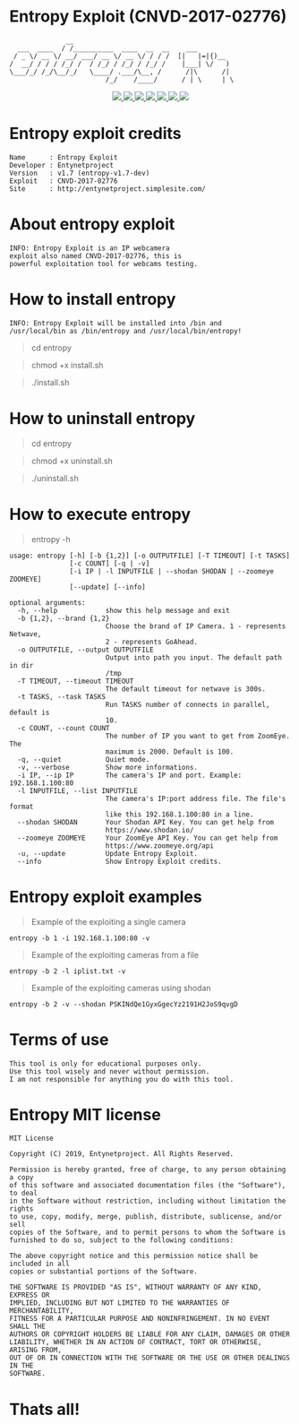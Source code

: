 # Entropy Exploit (CNVD-2017-02776)

                  __                        
      ___  ____  / /__________  ____  __  __    ___
     / _ \/ __ \/ __/ ___/ __ \/ __ \/ / / /  [|   |=|{)__
    /  __/ / / / /_/ /  / /_/ / /_/ / /_/ /    |___| \/   )
    \___/_/ /_/\__/_/   \____/ .___/\__, /      /|\      /|
                            /_/    /____/      / | \     | \

<p align="center">
  <a href="http://entynetproject.simplesite.com/">
    <img src="https://img.shields.io/badge/entynetproject-Ivan%20Nikolsky-blue.svg">
  </a>
  <a href="https://github.com/entynetproject/entropy/releases">
    <img src="https://img.shields.io/github/release/entynetproject/entropy.svg">
  </a>
  <a href="https://wikipedia.org/wiki/Python_(programming_language)">
    <img src="https://img.shields.io/badge/language-python-blue.svg">
 </a>
  <a href="https://exploit-db.com/">
      <img src="https://img.shields.io/badge/exploit-CNVD-red.svg?maxAge=2592000">
 </a>
  <a href="https://github.com/entynetproject/entropy/issues?q=is%3Aissue+is%3Aclosed">
      <img src="https://img.shields.io/github/issues/entynetproject/entropy.svg">
  </a>
  <a href="https://github.com/entynetproject/entropy/wiki">
      <img src="https://img.shields.io/badge/wiki%20-entropy-lightgrey.svg">
 </a>
  <a href="https://twitter.com/entynetproject">
    <img src="https://img.shields.io/badge/twitter-entynetproject-blue.svg">
 </a>
</p>

# Entropy exploit credits

    Name      : Entropy Exploit
    Developer : Entynetproject
    Version   : v1.7 (entropy-v1.7-dev)
    Exploit   : CNVD-2017-02776
    Site      : http://entynetproject.simplesite.com/

# About entropy exploit

    INFO: Entropy Exploit is an IP webcamera 
    exploit also named CNVD-2017-02776, this is 
    powerful exploitation tool for webcams testing.

# How to install entropy

    INFO: Entropy Exploit will be installed into /bin and 
    /usr/local/bin as /bin/entropy and /usr/local/bin/entropy!

> cd entropy

> chmod +x install.sh

> ./install.sh

# How to uninstall entropy

> cd entropy

> chmod +x uninstall.sh

> ./uninstall.sh

# How to execute entropy

> entropy -h

    usage: entropy [-h] [-b {1,2}] [-o OUTPUTFILE] [-T TIMEOUT] [-t TASKS]
                   [-c COUNT] [-q | -v]
                   [-i IP | -l INPUTFILE | --shodan SHODAN | --zoomeye ZOOMEYE]
                   [--update] [--info]

    optional arguments:
      -h, --help            show this help message and exit
      -b {1,2}, --brand {1,2}
                            Choose the brand of IP Camera. 1 - represents Netwave,
                            2 - represents GoAhead.
      -o OUTPUTFILE, --output OUTPUTFILE
                            Output into path you input. The default path in dir
                            /tmp
      -T TIMEOUT, --timeout TIMEOUT
                            The default timeout for netwave is 300s.
      -t TASKS, --task TASKS
                            Run TASKS number of connects in parallel, default is
                            10.
      -c COUNT, --count COUNT
                            The number of IP you want to get from ZoomEye. The
                            maximum is 2000. Default is 100.
      -q, --quiet           Quiet mode.
      -v, --verbose         Show more informations.
      -i IP, --ip IP        The camera's IP and port. Example: 192.168.1.100:80
      -l INPUTFILE, --list INPUTFILE
                            The camera's IP:port address file. The file's format
                            like this 192.168.1.100:80 in a line.
      --shodan SHODAN       Your Shodan API Key. You can get help from
                            https://www.shodan.io/
      --zoomeye ZOOMEYE     Your ZoomEye API Key. You can get help from
                            https://www.zoomeye.org/api
      -u, --update          Update Entropy Exploit.
      --info                Show Entropy Exploit credits.

# Entropy exploit examples

> Example of the exploiting a single camera
    
    entropy -b 1 -i 192.168.1.100:80 -v  
    
> Example of the exploiting cameras from a file

    entropy -b 2 -l iplist.txt -v
    
> Example of the exploiting cameras using shodan

    entropy -b 2 -v --shodan PSKINdQe1GyxGgecYz2191H2JoS9qvgD

# Terms of use

    This tool is only for educational purposes only.
    Use this tool wisely and never without permission.
    I am not responsible for anything you do with this tool.

# Entropy MIT license

    MIT License

    Copyright (C) 2019, Entynetproject. All Rights Reserved.

    Permission is hereby granted, free of charge, to any person obtaining a copy
    of this software and associated documentation files (the "Software"), to deal
    in the Software without restriction, including without limitation the rights
    to use, copy, modify, merge, publish, distribute, sublicense, and/or sell
    copies of the Software, and to permit persons to whom the Software is
    furnished to do so, subject to the following conditions:

    The above copyright notice and this permission notice shall be included in all
    copies or substantial portions of the Software.

    THE SOFTWARE IS PROVIDED "AS IS", WITHOUT WARRANTY OF ANY KIND, EXPRESS OR
    IMPLIED, INCLUDING BUT NOT LIMITED TO THE WARRANTIES OF MERCHANTABILITY,
    FITNESS FOR A PARTICULAR PURPOSE AND NONINFRINGEMENT. IN NO EVENT SHALL THE
    AUTHORS OR COPYRIGHT HOLDERS BE LIABLE FOR ANY CLAIM, DAMAGES OR OTHER
    LIABILITY, WHETHER IN AN ACTION OF CONTRACT, TORT OR OTHERWISE, ARISING FROM,
    OUT OF OR IN CONNECTION WITH THE SOFTWARE OR THE USE OR OTHER DEALINGS IN THE
    SOFTWARE.

# Thats all!
